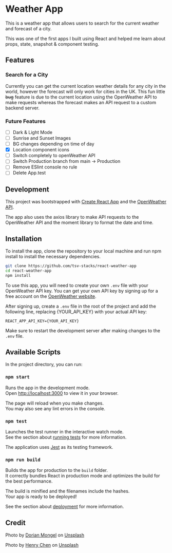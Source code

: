 # Weather App

This is a weather app that allows users to search for the current weather and forecast of a city.

This was one of the first apps I built using React and helped me learn about props, state, snapshot & component testing.

## Features

### Search for a City

Currently you can get the current location weather details for any city in the world, however the forecast will only work for cities in the UK. This fun little ~~bug~~ feature is due to the current location using the OpenWeather API to make requests whereas the forecast makes an API request to a custom backend server.

### Future Features

- [ ] Dark & Light Mode
- [ ] Sunrise and Sunset Images
- [ ] BG changes depending on time of day
- [x] Location component icons
- [ ] Switch completely to openWeather API
- [ ] Switch Production branch from main -> Production
- [ ] Remove ESlint console no rule
- [ ] Delete App.test

## Development

This project was bootstrapped with [Create React App](https://github.com/facebook/create-react-app) and the [OpenWeather API](https://openweathermap.org/api).

The app also uses the axios library to make API requests to the OpenWeather API and the moment library to format the date and time.

## Installation

To install the app, clone the repository to your local machine and run npm install to install the necessary dependencies.

```bash
git clone https://github.com/tsv-stacks/react-weather-app
cd react-weather-app
npm install
```

To use this app, you will need to create your own `.env` file with your OpenWeather API key. You can get your own API key by signing up for a free account on the [OpenWeather website](https://openweathermap.org/api).

After signing up, create a `.env` file in the root of the project and add the following line, replacing {YOUR_API_KEY} with your actual API key:

```
REACT_APP_API_KEY={YOUR_API_KEY}
```

Make sure to restart the development server after making changes to the `.env` file.

## Available Scripts

In the project directory, you can run:

### `npm start`

Runs the app in the development mode.\
Open [http://localhost:3000](http://localhost:3000) to view it in your browser.

The page will reload when you make changes.\
You may also see any lint errors in the console.

### `npm test`

Launches the test runner in the interactive watch mode.\
See the section about [running tests](https://facebook.github.io/create-react-app/docs/running-tests) for more information.

The application uses [Jest](https://jestjs.io/) as its testing framework.

### `npm run build`

Builds the app for production to the `build` folder.\
It correctly bundles React in production mode and optimizes the build for the best performance.

The build is minified and the filenames include the hashes.\
Your app is ready to be deployed!

See the section about [deployment](https://facebook.github.io/create-react-app/docs/deployment) for more information.

## Credit

Photo by <a href="https://unsplash.com/@_dorian_?utm_source=unsplash&utm_medium=referral&utm_content=creditCopyText">Dorian Mongel</a> on <a href="https://unsplash.com/photos/9zQkRU9IsDk?utm_source=unsplash&utm_medium=referral&utm_content=creditCopyText">Unsplash</a>

Photo by <a href="https://unsplash.com/@chentianlu?utm_source=unsplash&utm_medium=referral&utm_content=creditCopyText">Henry Chen</a> on <a href="https://unsplash.com/photos/x7clQSWhlfE?utm_source=unsplash&utm_medium=referral&utm_content=creditCopyText">Unsplash</a>

